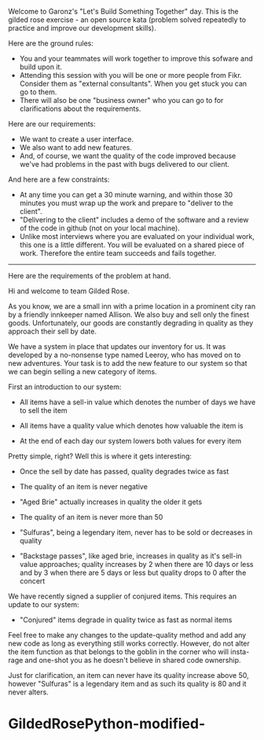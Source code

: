 Welcome to Garonz's "Let's Build Something Together" day.  This is the gilded rose exercise - an open source kata (problem solved repeatedly to practice and improve our development skills).  

Here are the ground rules:

  - You and your teammates will work together to improve this sofware and build upon it.
  - Attending this session with you will be one or more people from Fikr.  Consider them as "external consultants".  When you get stuck you can go to them.  
  - There will also be one "business owner" who you can go to for clarifications about the requirements.  


Here are our requirements:

  - We want to create a user interface.
  - We also want to add new features.
  - And, of course, we want the quality of the code improved because we've had problems in the past with bugs delivered to our client.
  
  
And here are a few constraints:

  - At any time you can get a 30 minute warning, and within those 30 minutes you must wrap up the work and prepare to "deliver to the client". 
  - "Delivering to the client" includes a demo of the software and a review of the code in github (not on your local machine).
  - Unlike most interviews where you are evaluated on your individual work, this one is a little different.  You will be evaluated on a shared piece of work.  Therefore the entire team succeeds and fails together.
  
---------
Here are the requirements of the problem at hand.



Hi and welcome to team Gilded Rose.

As you know, we are a small inn with a prime location in a prominent city ran
by a friendly innkeeper named Allison.  We also buy and sell only the finest
goods. Unfortunately, our goods are constantly degrading in quality as they
approach their sell by date.

We have a system in place that updates our inventory for us. It was developed
by a no-nonsense type named Leeroy, who has moved on to new adventures. Your
task is to add the new feature to our system so that we can begin selling a
new category of items.

First an introduction to our system:

  - All items have a sell-in value which denotes the number of days we have to
    sell the item

  - All items have a quality value which denotes how valuable the item is

  - At the end of each day our system lowers both values for every item

Pretty simple, right? Well this is where it gets interesting:

  - Once the sell by date has passed, quality degrades twice as fast

  - The quality of an item is never negative

  - "Aged Brie" actually increases in quality the older it gets

  - The quality of an item is never more than 50

  - "Sulfuras", being a legendary item, never has to be sold or decreases in
    quality

  - "Backstage passes", like aged brie, increases in quality as it's sell-in
    value approaches; quality increases by 2 when there are 10 days or less
    and by 3 when there are 5 days or less but quality drops to 0 after the
    concert

We have recently signed a supplier of conjured items. This requires an update
to our system:

  - "Conjured" items degrade in quality twice as fast as normal items

Feel free to make any changes to the update-quality method and add any new code
as long as everything still works correctly. However, do not alter the item
function as that belongs to the goblin in the corner who will insta-rage and
one-shot you as he doesn't believe in shared code ownership.


Just for clarification, an item can never have its quality increase above 50,
however "Sulfuras" is a legendary item and as such its quality is 80 and it
never alters.
# GildedRosePython-modified-
